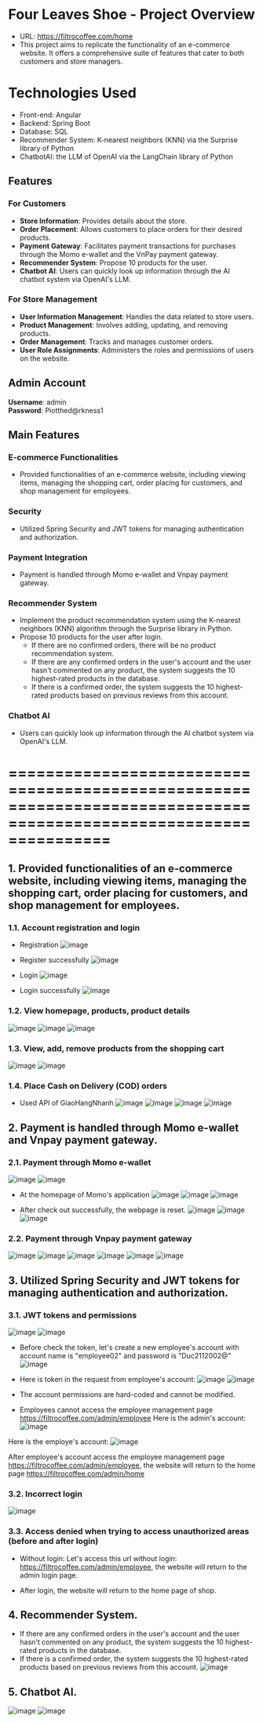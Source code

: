 # Four Leaves Shoe - Project Overview
- URL: https://filtrocoffee.com/home
- This project aims to replicate the functionality of an e-commerce website. It offers a comprehensive suite of features that cater to both customers and store managers.
  
# Technologies Used
- Front-end: Angular
- Backend: Spring Boot
- Database: SQL
- Recommender System: K-nearest neighbors (KNN) via the Surprise library of Python
- ChatbotAI: the LLM of OpenAI via the LangChain library of Python

## Features

### For Customers
- **Store Information**: Provides details about the store.
- **Order Placement**: Allows customers to place orders for their desired products.
- **Payment Gateway**: Facilitates payment transactions for purchases through the Momo e-wallet and the VnPay payment gateway.
- **Recommender System**: Propose 10 products for the user.
- **Chatbot AI**: Users can quickly look up information through the AI chatbot system via OpenAI's LLM.

### For Store Management
- **User Information Management**: Handles the data related to store users.
- **Product Management**: Involves adding, updating, and removing products.
- **Order Management**: Tracks and manages customer orders.
- **User Role Assignments**: Administers the roles and permissions of users on the website.

## Admin Account

**Username**: admin  
**Password**: Piotthed@rkness1

## Main Features

### E-commerce Functionalities
- Provided functionalities of an e-commerce website, including viewing items, managing the shopping cart, order placing for customers, and shop management for employees.

### Security
- Utilized Spring Security and JWT tokens for managing authentication and authorization.

### Payment Integration
- Payment is handled through Momo e-wallet and Vnpay payment gateway.

### Recommender System
- Implement the product recommendation system using the K-nearest neighbors (KNN) algorithm through the Surprise library in Python.
- Propose 10 products for the user after login.
  - If there are no confirmed orders, there will be no product recommendation system.
  - If there are any confirmed orders in the user's account and the user hasn't commented on any product, the system suggests the 10 highest-rated products in the database.
  - If there is a confirmed order, the system suggests the 10 highest-rated products based on previous reviews from this account.

### Chatbot AI
- Users can quickly look up information through the AI chatbot system via OpenAI's LLM.

# ===================================================================================================================

## 1. Provided functionalities of an e-commerce website, including viewing items, managing the shopping cart, order placing for customers, and shop management for employees.

### 1.1. Account registration and login
- Registration
  ![image](https://github.com/user-attachments/assets/07eb20e4-3ab4-4074-ae42-18b33b670715)

- Register successfully
  ![image](https://github.com/user-attachments/assets/969e9722-4980-4919-80d0-c11d36b5d07f)

- Login
  ![image](https://github.com/user-attachments/assets/e2899586-298e-4910-b553-1721a0d9367c)

- Login successfully
  ![image](https://github.com/user-attachments/assets/b0de0b7a-d89c-457a-9ed8-8ab3df108c7a)


### 1.2. View homepage, products, product details
![image](https://github.com/user-attachments/assets/a786fca1-2adc-4d9d-9eec-eab918e7c903)
![image](https://github.com/user-attachments/assets/4bace0ae-7e80-467a-8cfd-ab794a77993f)
![image](https://github.com/user-attachments/assets/8c3961a3-f129-4e38-85b6-9685cd064e4f)

### 1.3. View, add, remove products from the shopping cart
![image](https://github.com/user-attachments/assets/1a2c180d-6c5d-4bd2-8eea-1825f2cf1418)
![image](https://github.com/user-attachments/assets/4c744de0-d5f5-489e-adf1-fa4501552d82)

### 1.4. Place Cash on Delivery (COD) orders
- Used API of GiaoHangNhanh
![image](https://github.com/user-attachments/assets/1c799409-dcd3-45bc-8d5f-84938c98da62)
![image](https://github.com/user-attachments/assets/1abe320b-deec-428c-9fee-ccb9e14f6c97)
![image](https://github.com/user-attachments/assets/de21dcfa-23ef-47b2-97ee-732cbd760a3f)
![image](https://github.com/user-attachments/assets/e06f97d5-0b60-440b-b340-adaa1f7776e4)

## 2. Payment is handled through Momo e-wallet and Vnpay payment gateway.

### 2.1. Payment through Momo e-wallet
![image](https://github.com/user-attachments/assets/58f66d63-b5f4-4318-a62a-4cd4aacb6de1)
![image](https://github.com/user-attachments/assets/51b3e2c6-7ce3-475c-b77e-94f81cc1e10f)

- At the homepage of Momo's application
![image](https://github.com/user-attachments/assets/49b73390-8173-45ea-891f-36e725b69b3a)
![image](https://github.com/user-attachments/assets/1e2d6957-4edc-485a-b811-659ea7edd5df)
![image](https://github.com/user-attachments/assets/2d5b2a7e-9263-4a59-b56e-42c8f63eb8ab)

- After check out successfully, the webpage is reset.
![image](https://github.com/user-attachments/assets/6a23578b-25bc-4ba2-9cef-8bc52989bc1e)
![image](https://github.com/user-attachments/assets/60a41e97-398e-4f24-90ad-97c098df6b4f)
![image](https://github.com/user-attachments/assets/adcdecd5-f71a-4bc4-9c33-a20eb39195de)

### 2.2. Payment through Vnpay payment gateway
![image](https://github.com/user-attachments/assets/a781f52f-234b-4285-8a1b-8354a8d9b75a)
![image](https://github.com/user-attachments/assets/5970c775-24a4-42a1-baab-d12d8789dda9)
![image](https://github.com/user-attachments/assets/170cb12f-8ac2-4302-bd61-ca42b7f1e066)
![image](https://github.com/user-attachments/assets/0d41b3ff-2ed5-469d-956b-6c7f54460147)
![image](https://github.com/user-attachments/assets/d8d8ad54-c8c7-431c-bae9-3bf385b229ea)
![image](https://github.com/user-attachments/assets/3f369dea-d5a3-4732-9d3e-2ec110433f91)

## 3. Utilized Spring Security and JWT tokens for managing authentication and authorization.

### 3.1. JWT tokens and permissions
![image](https://github.com/user-attachments/assets/42863f1d-9e63-4afa-b5e2-aec55ec47031)
![image](https://github.com/user-attachments/assets/0950d47a-392d-4832-a660-ce58ddad509c)

- Before check the token, let's create a new employee's account with account name is "employee02" and password is "Duc2112002@"
![image](https://github.com/user-attachments/assets/f1ec5f28-0a5f-41cb-97ad-abb2cbe73fbf)

- Here is token in the request from employee's account:
![image](https://github.com/user-attachments/assets/dbf13372-d973-418e-9fb9-0636d7bcd605)
![image](https://github.com/user-attachments/assets/3c1be868-a95d-4370-88b4-d4d812f78272)

- The account permissions are hard-coded and cannot be modified.
- Employees cannot access the employee management page https://filtrocoffee.com/admin/employee
Here is the admin's account:
![image](https://github.com/user-attachments/assets/1d2bfdaa-2ecf-4d6f-b70e-bfac013c0c23)

Here is the employe's account:
![image](https://github.com/user-attachments/assets/a9a55daf-2c7f-4479-976f-a4c73ef2db6e)

After employee's account access the employee management page https://filtrocoffee.com/admin/employee, the website will return to the home page https://filtrocoffee.com/admin/home


### 3.2. Incorrect login
![image](https://github.com/user-attachments/assets/8b2f756f-efb1-4527-9e2e-3da2c948121b)

### 3.3. Access denied when trying to access unauthorized areas (before and after login)
- Without login: Let's access this url without login: https://filtrocoffee.com/admin/employee, the website will return to the admin login page.

- After login, the website will return to the home page of shop.

## 4. Recommender System.
- If there are any confirmed orders in the user's account and the user hasn't commented on any product, the system suggests the 10 highest-rated products in the database.
- If there is a confirmed order, the system suggests the 10 highest-rated products based on previous reviews from this account.
![image](https://github.com/user-attachments/assets/1c3debf1-9b60-49b8-a4e9-0e5fa93a8124)

## 5. Chatbot AI.
![image](https://github.com/user-attachments/assets/59a225cc-0925-4792-99ee-f571b11bbdff)
![image](https://github.com/user-attachments/assets/521ff79e-0d24-4543-ac1a-df171884f792)

